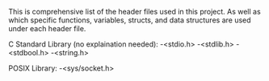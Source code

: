 This is comprehensive list of the header files used in this project.
As well as which specific functions, variables, structs, and data structures are used under each header file.

C Standard Library (no explaination needed):
    -<stdio.h>
    -<stdlib.h>
    -<stdbool.h>
    -<string.h>

POSIX Library:
    -<sys/socket.h>